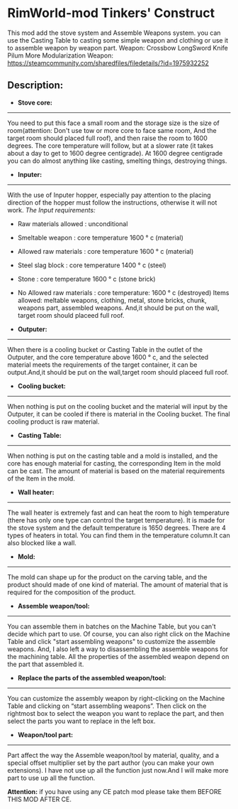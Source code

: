 # RimWorld-mod Tinkers' Construct
This mod add the stove system and Assemble Weapons system. you can use the Casting Table to casting some simple weapon and clothing or use it to assemble weapon by weapon part.
Weapon:
Crossbow
LongSword
Knife
Pilum
More Modularization Weapon:
https://steamcommunity.com/sharedfiles/filedetails/?id=1975932252


## Description:

- **Stove core:**
-----------
You need to put this face a small room and the storage size is the size of room(attention: Don't use tow or more core to face same room, And the target room should placed full roof), and then raise the room to 1600 degrees. The core temperature will follow, but at a slower rate (it takes about a day to get to 1600 degree centigrade). At 1600 degree centigrade you can do almost anything like casting, smelting things, destroying things.

- **Inputer:**
-----------
With the use of Inputer hopper, especially pay attention to the placing direction of the hopper must follow the instructions, otherwise it will not work.
*The Input requirements:*
- Raw materials allowed       : unconditional
- Smeltable weapon            : core temperature 1600 ° c (material)
- Allowed raw materials       : core temperature 1600 ° c (material)
- Steel slag block            : core temperature 1400 ° c (steel)
- Stone                       : core temperature 1600 ° c (stone brick)
- No Allowed raw materials    : core temperature: 1600 ° c (destroyed)
Items allowed: meltable weapons, clothing, metal, stone bricks, chunk, weapons part, assembled weapons.
And,it should be put on the wall, target room should placeed full roof.

- **Outputer:**
-----------
When there is a cooling bucket or Casting Table in the outlet of the Outputer, and the core temperature above 1600 ° c, and the selected material meets the requirements of the target container, it can be output.And,it should be put on the wall,target room should placeed full roof.

- **Cooling bucket:**
-----------
When nothing is put on the cooling bucket and the material will input by the Outputer, it can be cooled if there is material in the Cooling bucket. The final cooling product is raw material.

- **Casting Table:**
-----------
When nothing is put on the casting table and a mold is installed, and the core has enough material for casting, the corresponding Item in the mold can be cast. The amount of material is based on the material requirements of the Item in  the mold.

- **Wall heater:**
-----------
The wall heater is extremely fast and can heat the room to high temperature (there has only one type can control the target temperature). It is made for the stove system and the default temperature is 1650 degrees. There are 4 types of  heaters in total. You can find them in the temperature column.It can also blocked like a wall.

- **Mold:**
-----------
The mold can shape up for the product on the carving table, and the product should made of one kind of material. The amount of material that is required for the composition of the product.

- **Assemble weapon/tool:**
-----------
You can assemble them in batches on the Machine Table, but you can't decide which part to use. Of course, you can also right click on the Machine Table and click "start assembling weapons" to customize the assemble weapons. And, I also left a way to disassembling the assemble weapons for the machining table. All the properties of the assembled weapon depend on the part that assembled it.

- **Replace the parts of the assembled weapon/tool:**
-----------
You can customize the assembly weapon by right-clicking on the Machine Table and clicking on “start assembling weapons”. Then click on the rightmost box to select the weapon you want to replace the part, and then select the parts you want to replace in the left box.

- **Weapon/tool part:**
-----------
Part affect the way the Assemble weapon/tool by material, quality, and a special offset multiplier set by the part author (you can make your own extensions). I have not use up all the function just now.And I will make more part to use up all the function.


**Attention:**
if you have using any CE patch mod please take them BEFORE THIS MOD AFTER CE.
